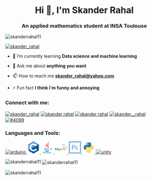 <h1 align="center">Hi 👋, I'm Skander Rahal</h1>
<h3 align="center">An applied mathematics student at INSA Toulouse</h3>

<p align="left"> <img src="https://komarev.com/ghpvc/?username=skanderrahal11&label=Profile%20views&color=0e75b6&style=flat" alt="skanderrahal11" /> </p>

<p align="left"> <a href="https://twitter.com/skander_rahal" target="blank"><img src="https://img.shields.io/twitter/follow/skander_rahal?logo=twitter&style=for-the-badge" alt="skander_rahal" /></a> </p>

- 🌱 I’m currently learning **Data science and machine learning**

- 💬 Ask me about **anything you want**

- 📫 How to reach me **skander_rahal@yahoo.com**

- ⚡ Fun fact **I think i'm funny and annoying**

<h3 align="left">Connect with me:</h3>
<p align="left">
<a href="https://twitter.com/skander_rahal" target="blank"><img align="center" src="https://raw.githubusercontent.com/rahuldkjain/github-profile-readme-generator/master/src/images/icons/Social/twitter.svg" alt="skander_rahal" height="30" width="40" /></a>
<a href="https://linkedin.com/in/skander rahal" target="blank"><img align="center" src="https://raw.githubusercontent.com/rahuldkjain/github-profile-readme-generator/master/src/images/icons/Social/linked-in-alt.svg" alt="skander rahal" height="30" width="40" /></a>
<a href="https://fb.com/skander rahal" target="blank"><img align="center" src="https://raw.githubusercontent.com/rahuldkjain/github-profile-readme-generator/master/src/images/icons/Social/facebook.svg" alt="skander rahal" height="30" width="40" /></a>
<a href="https://instagram.com/skander__rahal" target="blank"><img align="center" src="https://raw.githubusercontent.com/rahuldkjain/github-profile-readme-generator/master/src/images/icons/Social/instagram.svg" alt="skander__rahal" height="30" width="40" /></a>
<a href="https://discord.gg/#4099" target="blank"><img align="center" src="https://raw.githubusercontent.com/rahuldkjain/github-profile-readme-generator/master/src/images/icons/Social/discord.svg" alt="#4099" height="30" width="40" /></a>
</p>

<h3 align="left">Languages and Tools:</h3>
<p align="left"> <a href="https://www.arduino.cc/" target="_blank" rel="noreferrer"> <img src="https://cdn.worldvectorlogo.com/logos/arduino-1.svg" alt="arduino" width="40" height="40"/> </a> <a href="https://www.cprogramming.com/" target="_blank" rel="noreferrer"> <img src="https://raw.githubusercontent.com/devicons/devicon/master/icons/c/c-original.svg" alt="c" width="40" height="40"/> </a> <a href="https://www.java.com" target="_blank" rel="noreferrer"> <img src="https://raw.githubusercontent.com/devicons/devicon/master/icons/java/java-original.svg" alt="java" width="40" height="40"/> </a> <a href="https://www.mysql.com/" target="_blank" rel="noreferrer"> <img src="https://raw.githubusercontent.com/devicons/devicon/master/icons/mysql/mysql-original-wordmark.svg" alt="mysql" width="40" height="40"/> </a> <a href="https://www.photoshop.com/en" target="_blank" rel="noreferrer"> <img src="https://raw.githubusercontent.com/devicons/devicon/master/icons/photoshop/photoshop-line.svg" alt="photoshop" width="40" height="40"/> </a> <a href="https://www.python.org" target="_blank" rel="noreferrer"> <img src="https://raw.githubusercontent.com/devicons/devicon/master/icons/python/python-original.svg" alt="python" width="40" height="40"/> </a> <a href="https://unity.com/" target="_blank" rel="noreferrer"> <img src="https://www.vectorlogo.zone/logos/unity3d/unity3d-icon.svg" alt="unity" width="40" height="40"/> </a> </p>

<p><img align="left" src="https://github-readme-stats.vercel.app/api/top-langs?username=skanderrahal11&show_icons=true&locale=en&layout=compact" alt="skanderrahal11" /></p>

<p>&nbsp;<img align="center" src="https://github-readme-stats.vercel.app/api?username=skanderrahal11&show_icons=true&locale=en" alt="skanderrahal11" /></p>

<p><img align="center" src="https://github-readme-streak-stats.herokuapp.com/?user=skanderrahal11&" alt="skanderrahal11" /></p>

